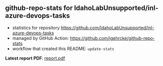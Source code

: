 ## github-repo-stats for IdahoLabUnsupported/inl-azure-devops-tasks

- statistics for repository https://github.com/IdahoLabUnsupported/inl-azure-devops-tasks
- managed by GitHub Action: https://github.com/jgehrcke/github-repo-stats
- workflow that created this README: `update-stats`

**Latest report PDF**: [report.pdf](https://github.com/idaholab/repository-statistics/raw/main/IdahoLabUnsupported/inl-azure-devops-tasks/latest-report/report.pdf)

